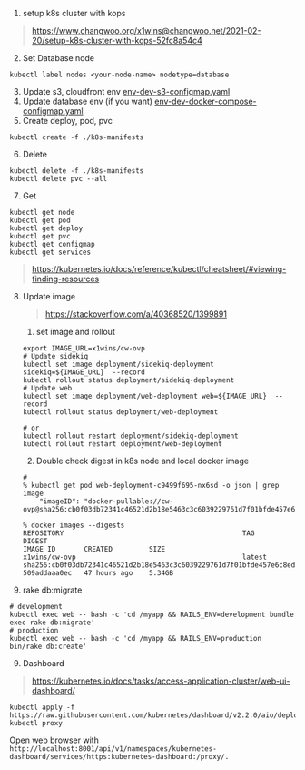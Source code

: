 1. setup k8s cluster with kops
> https://www.changwoo.org/x1wins@changwoo.net/2021-02-20/setup-k8s-cluster-with-kops-52fc8a54c4
2. Set Database node
```
kubectl label nodes <your-node-name> nodetype=database
```
3. Update s3, cloudfront env
[env-dev-s3-configmap.yaml](/k8s-manifests/env-dev-s3-configmap.yaml)
4. Update database env (if you want)
[env-dev-docker-compose-configmap.yaml](/k8s-manifests/env-dev-docker-compose-configmap.yaml)
5. Create deploy, pod, pvc 
```
kubectl create -f ./k8s-manifests
```
6. Delete
```
kubectl delete -f ./k8s-manifests
kubectl delete pvc --all
```
7. Get
```
kubectl get node
kubectl get pod
kubectl get deploy
kubectl get pvc
kubectl get configmap
kubectl get services 
```
> https://kubernetes.io/docs/reference/kubectl/cheatsheet/#viewing-finding-resources
8. Update image
    > https://stackoverflow.com/a/40368520/1399891
    1. set image and rollout
    ```
    export IMAGE_URL=x1wins/cw-ovp
    # Update sidekiq
    kubectl set image deployment/sidekiq-deployment sidekiq=${IMAGE_URL}  --record
    kubectl rollout status deployment/sidekiq-deployment
    # Update web
    kubectl set image deployment/web-deployment web=${IMAGE_URL}  --record
    kubectl rollout status deployment/web-deployment
    
    # or
    kubectl rollout restart deployment/sidekiq-deployment
    kubectl rollout restart deployment/web-deployment
    ```
    2. Double check digest in k8s node and local docker image
    ```
    #
    % kubectl get pod web-deployment-c9499f695-nx6sd -o json | grep image
        "imageID": "docker-pullable://cw-ovp@sha256:cb0f03db72341c46521d2b18e5463c3c6039229761d7f01bfde457e6c8ed2e2d",
    
    % docker images --digests
    REPOSITORY                                            TAG                 DIGEST                                                                    IMAGE ID       CREATED         SIZE
    x1wins/cw-ovp                                         latest              sha256:cb0f03db72341c46521d2b18e5463c3c6039229761d7f01bfde457e6c8ed2e2d   509addaaa0ec   47 hours ago    5.34GB
    ```

8. rake db:migrate
```
# development
kubectl exec web -- bash -c 'cd /myapp && RAILS_ENV=development bundle exec rake db:migrate'
# production
kubectl exec web -- bash -c 'cd /myapp && RAILS_ENV=production bin/rake db:create'
```
9. Dashboard
> https://kubernetes.io/docs/tasks/access-application-cluster/web-ui-dashboard/
```
kubectl apply -f https://raw.githubusercontent.com/kubernetes/dashboard/v2.2.0/aio/deploy/recommended.yaml
kubectl proxy
```
Open web browser with ```http://localhost:8001/api/v1/namespaces/kubernetes-dashboard/services/https:kubernetes-dashboard:/proxy/.```